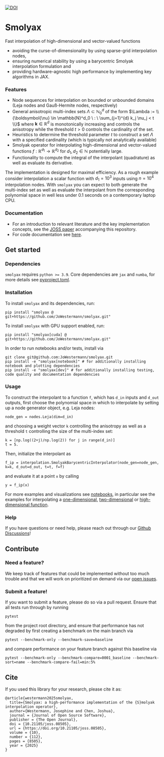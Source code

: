 [![DOI](https://joss.theoj.org/papers/10.21105/joss.08505/status.svg)](https://doi.org/10.21105/joss.08505)

# Smolyax

Fast interpolation of high-dimensional and vector-valued functions
- avoiding the curse-of-dimensionality by using sparse-grid interpolation nodes,
- ensuring numerical stability by using a barycentric Smolyak interpolation formulation and
- providing hardware-agnostic high performance by implementing key algorithms in JAX.

### Features
- Node sequences for interpolation on bounded or unbounded domains (Leja nodes and Gauß-Hermite nodes, respectively)
- General anisotropic multi-index sets $\Lambda \subset \mathbb{N}^d_0$ of the form
$\Lambda := \\{\boldsymbol{\nu} \in \mathbb{N}^d_0  \ : \ \sum_{j=1}^{d} k_j \nu_j < t \\}$
where $\boldsymbol{k}\in \mathbb{R}^{d}$ is monotonically increasing and controls the anisotropy
while the threshold $t > 0$ controls the cardinality of the set.
- Heuristics to determine the threshold parameter $t$ to construct a set $\Lambda$ with a specified cardinality (which is typically not analytically available)
- Smolyak operator for interpolating high-dimensional and vector-valued functions
$f : \mathbb{R}^{d_1} \to \mathbb{R}^{d_2}$ for $d_1, d_2 \in \mathbb{N}$ potentially large.
- Functionality to compute the integral of the interpolant (quadrature) as well as evaluate its derivative.

The implementation is designed for maximal efficiency.
As a rough example consider interpolation a scalar function with $d_1 = 10^3$ inputs using $n = 10^4$ interpolation nodes.
With `smolyax` you can expect to both generate the multi-index set
as well as evaluate the interpolant from the corresponding polynomial space
in well less under $0.1$ seconds on a contemporary laptop CPU.

### Documentation

- For an introduction to relevant literature and the key implementation concepts, see the [JOSS paper](https://joss.theoj.org/papers/10.21105/joss.08505) accompanying this repository.
- For code documentation see [here](https://jowestermann.github.io/smolyax/smolyax.html).

## Get started

### Dependencies

`smolyax` requires `python >= 3.9`. Core dependencies are `jax` and `numba`, for more details see [pyproject.toml](https://github.com/JoWestermann/smolyax/blob/main/pyproject.toml).

### Installation

To install `smolyax` and its dependencies, run:
```
pip install "smolyax @ git+https://github.com/JoWestermann/smolyax.git"
```

To install `smolyax` with GPU support enabled, run:
```
pip install "smolyax[cuda] @ git+https://github.com/JoWestermann/smolyax.git"
```

In order to run notebooks and/or tests, install via
```
git clone git@github.com:JoWestermann/smolyax.git
pip install -e "smolyax[notebook]" # for additionally installing notebook and plotting dependencies
pip install -e "smolyax[dev]" # for additionally installing testing, code quality and documentation dependencies
```

### Usage

To construct the interpolant to a function `f`, which has `d_in` inputs and `d_out` outputs,
first choose the polynomial space in which to interpolate
by setting up a node generator object, e.g. Leja nodes:
```
node_gen = nodes.Leja(dim=d_in)
```
and choosing a weight vector `k` controlling the anisotropy as well as a threshold `t` controlling the size of
the multi-index set:
```
k = [np.log((2+j)/np.log(2)) for j in range(d_in)]
t = 5.
```
Then, initialize the interpolant as
```
f_ip = interpolation.SmolyakBarycentricInterpolator(node_gen=node_gen, k=k, d_out=d_out, t=t, f=f)
```
and evaluate it at a point `x` by calling
```
y = f_ip(x)
```

For more examples and visualizations see [notebooks](https://github.com/JoWestermann/smolyax/tree/main/notebooks),
in particular see the examples for interpolating a
[one-dimensional](https://github.com/JoWestermann/smolyax/blob/main/notebooks/smolyak_interpolation_1D.ipynb),
[two-dimensional](https://github.com/JoWestermann/smolyax/blob/main/notebooks/smolyak_interpolation_2D.ipynb)
or [high-dimensional function](https://github.com/JoWestermann/smolyax/blob/main/notebooks/smolyak_interpolation_high_D.ipynb).

### Help

If you have questions or need help, please reach out through our [Github Discussions](https://github.com/JoWestermann/smolyax/discussions)!

## Contribute

### Need a feature?
We keep track of features that could be implemented without too much trouble
and that we will work on prioritized on demand via our
[open issues](https://github.com/JoWestermann/smolyax/issues?q=is%3Aissue%20state%3Aopen%20label%3Aenhancement).

### Submit a feature!
If you want to submit a feature, please do so via a pull request. Ensure that all tests run through by running
```
pytest
```
from the project root directory, and ensure that performance has not degraded by first creating a benchmark on the main branch via
```
pytest --benchmark-only --benchmark-save=baseline
```
and compare performance on your feature branch against this baseline via
```
pytest --benchmark-only --benchmark-compare=0001_baseline --benchmark-sort=name --benchmark-compare-fail=min:5%
```

## Cite

If you used this library for your research, please cite it as:

```
@article{westermann2025smolyax,
  title={Smolyax: a high-performance implementation of the {S}molyak interpolation operator},
  author={Westermann, Josephine and Chen, Joshua},
  journal = {Journal of Open Source Software},
  publisher = {The Open Journal},
  doi = {10.21105/joss.08505},
  url = {https://doi.org/10.21105/joss.08505},
  volume = {10},
  number = {112},
  pages = {8505},
  year = {2025}
}
```
